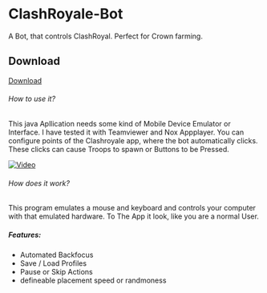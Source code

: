 # ClashRoyale-Bot
A Bot, that controls ClashRoyal. Perfect for Crown farming.

## Download
[Download](http://github.com/mrbesen/clashroyale-bot/releases/)

###### How to use it?
This java Apllication needs some kind of Mobile Device Emulator or Interface.
I have tested it with Teamviewer and Nox Appplayer. You can configure points of the Clashroyale app, where the bot automatically clicks.
These clicks can cause Troops to spawn or Buttons to be Pressed.

[![Video](https://i.vimeocdn.com/video/641445132_640.jpg)](https://vimeo.com/222811186 "Video")

###### How does it work?
This program emulates a mouse and keyboard and controls your computer with that emulated hardware. To The App it look, like you are a normal User.

##### Features:
 * Automated Backfocus
 * Save / Load Profiles
 * Pause or Skip Actions
 * defineable placement speed or randmoness
